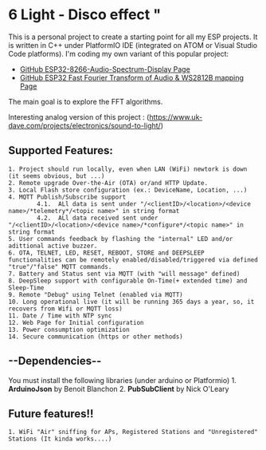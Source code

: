 # 6 Light - Disco effect " 


This is a personal project to create a starting point for all my ESP projects.
It is written in C++ under PlatformIO IDE (integrated on ATOM or Visual Studio Code platforms).
I'm coding my own variant of this popular project:

- [GitHub ESP32-8266-Audio-Spectrum-Display Page](https://github.com/G6EJD/ESP32-8266-Audio-Spectrum-Display)
- [GitHub ESP32 Fast Fourier Transform of Audio & WS2812B mapping Page](https://github.com/debsahu/ESP32_FFT_Audio_LEDs)

The main goal is to explore the FFT algorithms.

Interesting analog version of this project : (https://www.uk-dave.com/projects/electronics/sound-to-light/)

## Supported Features:
	1. Project should run locally, even when LAN (WiFi) newtork is down (it seems obvious, but ...)
	2. Remote upgrade Over-the-Air (OTA) or/and HTTP Update.
	3. Local Flash store configuration (ex.: DeviceName, Location, ...) 
	4. MQTT Publish/Subscribe support
        	4.1.  ALl data is sent under "/<clientID>/<location>/<device name>/*telemetry*/<topic name>" in string format
        	4.2.  ALl data received sent under "/<clientID>/<location>/<device name>/*configure*/<topic name>" in string format
	5. User commands feedback by flashing the "internal" LED and/or adittional active buzzer.
	6. OTA, TELNET, LED, RESET, REBOOT, STORE and DEEPSLEEP functionalities can be remotely enabled/disabled/triggered via defined "true"/"false" MQTT commands.
	7. Battery and Status sent via MQTT (with "will message" defined)
	8. DeepSleep support with configurable On-Time(+ extended time) and Sleep-Time
	9. Remote "Debug" using Telnet (enabled via MQTT)
	10. Long operational live (it will be running 365 days a year, so, it recovers from Wifi or MQTT loss)
	11. Date / Time with NTP sync
	12. Web Page for Initial configuration
	13. Power consumption optimization
	14. Secure communication (https or other methods)

## --Dependencies--
You must install the following libraries (under arduino or Platformio)
	1. **ArduinoJson** by Benoit Blanchon 
	2. **PubSubClient** by Nick O'Leary 

## Future features!!
	1. WiFi "Air" sniffing for APs, Registered Stations and "Unregistered" Stations (It kinda works....)
